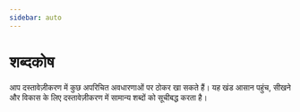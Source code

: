 ```yaml
---
sidebar: auto
---
```


# शब्दकोष

आप दस्तावेज़ीकरण में कुछ अपरिचित अवधारणाओं पर ठोकर खा सकते हैं। यह खंड आसान पहुंच, सीखने और विकास के लिए दस्तावेज़ीकरण में सामान्य शब्दों को सूचीबद्ध करता है।
